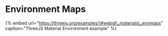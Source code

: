 # Environment Maps

{% embed url="https://threejs.org/examples/\#webgl\_materials\_envmaps" caption="ThreeJS Material Environment example" %}



